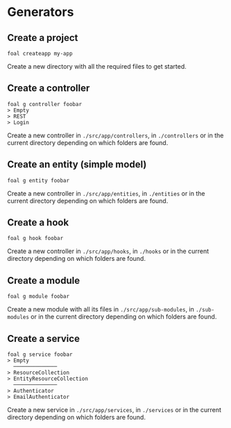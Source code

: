 # Generators

## Create a project

```shell
foal createapp my-app
```

Create a new directory with all the required files to get started.

## Create a controller

```shell
foal g controller foobar
> Empty
> REST
> Login
```

Create a new controller in `./src/app/controllers`, in `./controllers` or in the current directory depending on which folders are found.

## Create an entity (simple model)

```shell
foal g entity foobar
```

Create a new controller in `./src/app/entities`, in `./entities` or in the current directory depending on which folders are found.

## Create a hook

```shell
foal g hook foobar
```

Create a new controller in `./src/app/hooks`, in `./hooks` or in the current directory depending on which folders are found.

## Create a module

```shell
foal g module foobar
```

Create a new module with all its files in `./src/app/sub-modules`, in `./sub-modules` or in the current directory depending on which folders are found.

## Create a service

```shell
foal g service foobar
> Empty
  ──────────────
> ResourceCollection
> EntityResourceCollection
  ──────────────
> Authenticator
> EmailAuthenticator
```

Create a new service in `./src/app/services`, in `./services` or in the current directory depending on which folders are found.